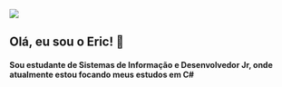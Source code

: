 <a href="https://www.linkedin.com/in/EricSSantos"><img src="https://img.shields.io/badge/LinkedIn-0077B5?style=for-the-badge&logo=linkedin&logoColor=white"></a>

##

<h2>Olá, eu sou o Eric! 👋</h2>

<h4>Sou estudante de Sistemas de Informação e Desenvolvedor Jr, onde atualmente estou focando meus estudos em C#</h4>
